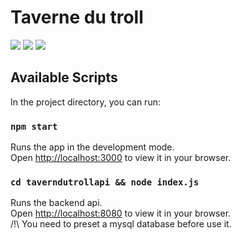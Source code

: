 # Taverne du troll
![](https://img.shields.io/badge/front-react-blue) ![](https://img.shields.io/badge/front-tailwind-blue) ![](https://img.shields.io/badge/api-express-yellow)

## Available Scripts
In the project directory, you can run:

### `npm start`
Runs the app in the development mode.\
Open [http://localhost:3000](http://localhost:3000) to view it in your browser.

### `cd taverndutrollapi && node index.js`
Runs the backend api. \
Open [http://localhost:8080](http://localhost:8080) to view it in your browser. \
/!\ You need to preset a mysql database before use it.

